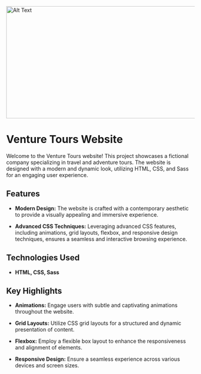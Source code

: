 <img src="./images/landing-page.jpeg" alt="Alt Text" width="600" height="300" />

<br/>

# Venture Tours Website

Welcome to the Venture Tours website! This project showcases a fictional company specializing in travel and adventure tours. The website is designed with a modern and dynamic look, utilizing HTML, CSS, and Sass for an engaging user experience.

## Features

-   **Modern Design:** The website is crafted with a contemporary aesthetic to provide a visually appealing and immersive experience.

-   **Advanced CSS Techniques:** Leveraging advanced CSS features, including animations, grid layouts, flexbox, and responsive design techniques, ensures a seamless and interactive browsing experience.

## Technologies Used

-   **HTML, CSS, Sass**

## Key Highlights

-   **Animations:** Engage users with subtle and captivating animations throughout the website.

-   **Grid Layouts:** Utilize CSS grid layouts for a structured and dynamic presentation of content.

-   **Flexbox:** Employ a flexible box layout to enhance the responsiveness and alignment of elements.

-   **Responsive Design:** Ensure a seamless experience across various devices and screen sizes.
